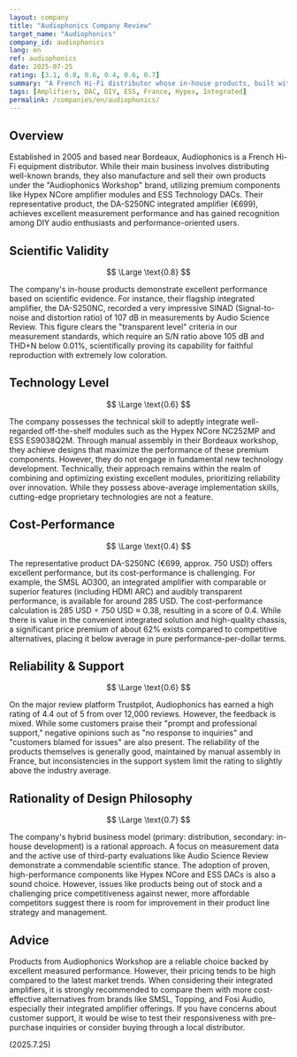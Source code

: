 ```yaml
---
layout: company
title: "Audiophonics Company Review"
target_name: "Audiophonics"
company_id: audiophonics
lang: en
ref: audiophonics
date: 2025-07-25
rating: [3.1, 0.8, 0.6, 0.4, 0.6, 0.7]
summary: "A French Hi-Fi distributor whose in-house products, built with premium components, offer excellent measured performance but face pricing challenges against modern competitors."
tags: [Amplifiers, DAC, DIY, ESS, France, Hypex, Integrated]
permalink: /companies/en/audiophonics/
---
```

## Overview

Established in 2005 and based near Bordeaux, Audiophonics is a French Hi-Fi equipment distributor. While their main business involves distributing well-known brands, they also manufacture and sell their own products under the "Audiophonics Workshop" brand, utilizing premium components like Hypex NCore amplifier modules and ESS Technology DACs. Their representative product, the DA-S250NC integrated amplifier (€699), achieves excellent measurement performance and has gained recognition among DIY audio enthusiasts and performance-oriented users.

## Scientific Validity

$$ \Large \text{0.8} $$

The company's in-house products demonstrate excellent performance based on scientific evidence. For instance, their flagship integrated amplifier, the DA-S250NC, recorded a very impressive SINAD (Signal-to-noise and distortion ratio) of 107 dB in measurements by Audio Science Review. This figure clears the "transparent level" criteria in our measurement standards, which require an S/N ratio above 105 dB and THD+N below 0.01%, scientifically proving its capability for faithful reproduction with extremely low coloration.

## Technology Level

$$ \Large \text{0.6} $$

The company possesses the technical skill to adeptly integrate well-regarded off-the-shelf modules such as the Hypex NCore NC252MP and ESS ES9038Q2M. Through manual assembly in their Bordeaux workshop, they achieve designs that maximize the performance of these premium components. However, they do not engage in fundamental new technology development. Technically, their approach remains within the realm of combining and optimizing existing excellent modules, prioritizing reliability over innovation. While they possess above-average implementation skills, cutting-edge proprietary technologies are not a feature.

## Cost-Performance

$$ \Large \text{0.4} $$

The representative product DA-S250NC (€699, approx. 750 USD) offers excellent performance, but its cost-performance is challenging. For example, the SMSL AO300, an integrated amplifier with comparable or superior features (including HDMI ARC) and audibly transparent performance, is available for around 285 USD. The cost-performance calculation is 285 USD ÷ 750 USD ≈ 0.38, resulting in a score of 0.4. While there is value in the convenient integrated solution and high-quality chassis, a significant price premium of about 62% exists compared to competitive alternatives, placing it below average in pure performance-per-dollar terms.

## Reliability & Support

$$ \Large \text{0.6} $$

On the major review platform Trustpilot, Audiophonics has earned a high rating of 4.4 out of 5 from over 12,000 reviews. However, the feedback is mixed. While some customers praise their "prompt and professional support," negative opinions such as "no response to inquiries" and "customers blamed for issues" are also present. The reliability of the products themselves is generally good, maintained by manual assembly in France, but inconsistencies in the support system limit the rating to slightly above the industry average.

## Rationality of Design Philosophy

$$ \Large \text{0.7} $$

The company's hybrid business model (primary: distribution, secondary: in-house development) is a rational approach. A focus on measurement data and the active use of third-party evaluations like Audio Science Review demonstrate a commendable scientific stance. The adoption of proven, high-performance components like Hypex NCore and ESS DACs is also a sound choice. However, issues like products being out of stock and a challenging price competitiveness against newer, more affordable competitors suggest there is room for improvement in their product line strategy and management.

## Advice

Products from Audiophonics Workshop are a reliable choice backed by excellent measured performance. However, their pricing tends to be high compared to the latest market trends. When considering their integrated amplifiers, it is strongly recommended to compare them with more cost-effective alternatives from brands like SMSL, Topping, and Fosi Audio, especially their integrated amplifier offerings. If you have concerns about customer support, it would be wise to test their responsiveness with pre-purchase inquiries or consider buying through a local distributor.

(2025.7.25)
